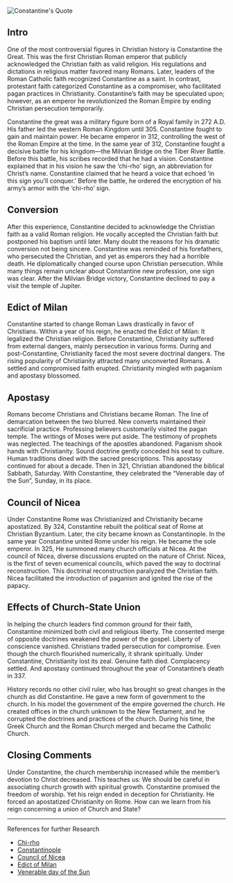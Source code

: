 <!--properties
title=Constantine
id=PlcMj6uIHt
authorKey=wendly
image=https://inquisitionreturns.com/img/constantine.jpg
publish=true
summary=History records the acts of no other civil ruler who has wrought so great changes in the church as did Constantine. He gave a new form of government to the church, having for his model the government of the empire. He created offices in the church unknown to the New Testament, and he corrupted the doctrines and practices of the church.
created=Fri Apr 22 2016 20:03:32 GMT+0300 (EEST)
publishDate=Fri Apr 22 2016 20:03:32 GMT+0300 (EEST)
updated=Mon Mar 06 2017 00:57:44 GMT+0200 (EET)
searches=
-->

![Constantine's Quote](https://inquisitionreturns.com/img/constantine.jpg)
## Intro
One of the most controversial figures in Christian history is Constantine the Great. This was the first Christian Roman emperor that publicly acknowledged the Christian faith as valid religion. His regulations and dictations in religious matter favored many Romans. Later, leaders of the Roman Catholic faith recognized Constantine as a saint. In contrast, protestant faith categorized Constantine as a compromiser, who facilitated pagan practices in Christianity. Constantine’s faith may be speculated upon; however, as an emperor he revolutionized the Roman Empire by ending Christian persecution temporarily.

Constantine the great was a military figure born of a Royal family in 272 A.D. His father led the western Roman Kingdom until 305. Constantine fought to gain and maintain power. He became emperor in 312, controlling the west of the Roman Empire at the time. In the same year of 312, Constantine fought a decisive battle for his kingdom—the Milvian Bridge on the Tiber River Battle. Before this battle, his scribes recorded that he had a vision. Constantine explained that in his vision he saw the ‘chi-rho’ sign, an abbreviation for Christ’s name. Constantine claimed that he heard a voice that echoed ‘in this sign you’ll conquer.’ Before the battle, he ordered the encryption of his army’s armor with the ‘chi-rho’ sign.

## Conversion
After this experience, Constantine decided to acknowledge the Christian faith as a valid Roman religion. He vocally accepted the Christian faith but postponed his baptism until later. Many doubt the reasons for his dramatic conversion not being sincere. Constantine was reminded of his forefathers, who  persecuted the Christian, and yet as emperors they had a horrible death. He diplomatically changed course upon Christian persecution. While many things remain unclear about Constantine new profession, one sign was clear. After the Milvian Bridge victory, Constantine declined to pay a visit the temple of Jupiter.

## Edict of Milan
Constantine started to change Roman Laws drastically in favor of Christians. Within a year of his reign, he enacted the Edict of Milan: It legalized the Christian religion. Before Constantine, Christianity suffered from external dangers, mainly persecution in various forms. During and post-Constantine, Christianity faced the most severe doctrinal dangers. The rising popularity of Christianity attracted many unconverted Romans. A settled and compromised faith erupted. Christianity mingled with paganism and apostasy blossomed.

## Apostasy
Romans become Christians and Christians became Roman. The line of demarcation between the two blurred. New converts maintained their sacrificial practice. Professing believers customarily visited the pagan temple. The writings of Moses were put aside. The testimony of prophets was neglected. The teachings of the apostles abandoned. Paganism shook hands with Christianity. Sound doctrine gently conceded his seat to culture. Human traditions dined with the sacred prescriptions. This apostasy continued for about a decade. Then in 321, Christian abandoned the biblical Sabbath, Saturday. With Constantine, they celebrated the “Venerable day of the Sun”, Sunday, in its place.

## Council of Nicea
Under Constantine Rome was Christianized and Christianity became apostatized. By 324, Constantine rebuilt the political seat of Rome at Christian Byzantium. Later, the city became known as Constantinople. In the same year Constantine united Rome under his reign. He became the sole emperor. In 325, He summoned many church officials at Nicea. At the council of Nicea, diverse discussions erupted on the nature of Christ. Nicea, is the first of seven ecumenical councils, which paved the way to doctrinal reconstruction. This doctrinal reconstruction paralyzed the Christian faith. Nicea facilitated the introduction of paganism and ignited the rise of the papacy.

## Effects of Church-State Union
In helping the church leaders find common ground for their faith, Constantine minimized both civil and religious liberty. The consented merge of opposite doctrines weakened the power of the gospel. Liberty of conscience vanished. Christians traded persecution for compromise. Even though the church flourished numerically, it shrank spiritually. Under Constantine, Christianity lost its zeal. Genuine faith died. Complacency settled. And apostasy continued throughout the year of Constantine’s death in 337.

History records no other civil ruler, who has brought so great changes in the church as did Constantine. He gave a new form of government to the church. In his model the government of the empire governed the church. He created offices in the church unknown to the New Testament, and he corrupted the doctrines and practices of the church. During his time, the Greek Church and the Roman Church merged and became the Catholic Church.

## Closing Comments
Under Constantine, the church membership increased while the member’s devotion to Christ decreased. This teaches us: We should be careful in associating church growth with spiritual growth. Constantine promised the freedom of worship. Yet his reign ended in deception for Christianity. He forced an apostatized Christianity on Rome. How can we learn from his reign concerning a union of Church and State?

---
References for further Research
* [Chi-rho](https://www.google.com/#q=chi+rho)
* [Constantinople](https://www.google.com/#q=Constantinople)
* [Council of Nicea](https://www.google.com/#q=council+of+nicea)
* [Edict of Milan](https://www.google.com/#q=edict+of+milan)
* [Venerable day of the Sun](https://www.google.com/#q=venerable+day+of+the+sun)
